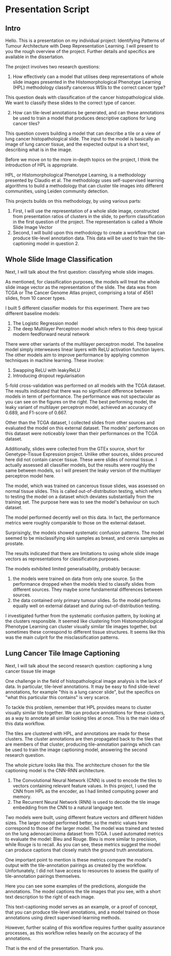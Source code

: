 # Presentation Script

## Intro

Hello. This is a presentation on my individual project: Identifying Patterns of Tumour
Architecture with Deep Representation Learning. I will present to you the rough overview of the project.
Further details and specifics are available in the dissertation.

The project involves two research questions:

1. How effectively can a model that utilises deep representations of whole slide images presented in the Histomorphological Phenotype Learning (HPL) methodology classify cancerous WSIs to the correct cancer type?

This question deals with classification of the cancer histopathological slide. We want to classify these slides to the correct type of cancer.

2. How can tile-level annotations be generated, and can these annotations be used to train a model that produces descriptive captions for lung cancer tiles?

This question covers building a model that can describe a tile or a view of lung cancer histopathological slide. The
input to the model is basically an image of lung cancer tissue, and the expected output is a short text, describing what is in the image.

Before we move on to the more in-depth topics on the project, I think the introduction of HPL is appropriate.

HPL, or Histomorphological Phenotype Learning, is a methodology presented by Claudio et al. The methodology uses self-supervised
learning algorithms to build a methodology that can cluster tile images into different communities, using Leiden community detection.

This projects builds on this methodology, by using various parts:
1. First, I will use the representation of a whole slide image, constructed from presentation ratios of clusters in the
slide, to perform classification in the first question of the project. The representation is called a Whole Slide Image Vector
2. Second, I will build upon this methodology to create a workflow that can produce tile-level annotation data. This
data will be used to train the tile-captioning model in question 2.


## Whole Slide Image Classification

Next, I will talk about the first question: classifying whole slide images.

As mentioned, for classification purposes, the models will treat the whole slide image vector as the representation of the slide.
The data was from TCGA or The Cancer Genome Atlas project, comprising a total of 4561 slides, from 10 cancer types.

I built 5 different classifier models for this experiment. There are two different baseline models:
1. The Logistic Regression model
2. The deep Multilayer Perceptron model which refers to this deep typical modern feedforward neural network

There were other variants of the multilayer perceptron model. The baseline model simply interweaves linear layers with ReLU
activation function layers. The other models aim to improve performance by applying common techniques in machine learning. These involve:
1. Swapping ReLU with leakyReLU
2. Introducing dropout regularisation

5-fold cross-validation was performed on all models with the TCGA dataset. The results indicated that there was no significant difference between models in term of performance.
The performance was not spectacular as you can see on the figures on the right. The best performing model, the leaky variant of
multilayer perceptron model, achieved an accuracy of 0.689, and F1-score of 0.667.

Other than the TCGA dataset, I collected slides from other sources and evaluated the model on this external dataset.
The models' performances on this dataset were noticeably lower than their performances on the TCGA dataset.

Additionally, slides were collected from the GTEx source, short for Genetype-Tissue Expression project. Unlike other sources,
slides procured here did not contain cancer tissue. These were slides of normal tissue. I actually assessed all classifier models,
but the results were roughly the same between models, so I will present the leaky version of the multilayer perceptron model here.

The model, which was trained on cancerous tissue slides, was assessed on normal tissue slides. This is called
out-of-distribution testing, which refers to testing the model on a dataset which deviates substantially from the training set.
The purpose here was to see the model's behaviour on such dataset.

The model performed decently well on this data. In fact, the performance metrics were roughly comparable to those 
on the external dataset. 

Surprisingly, the models showed systematic confusion patterns. The model seemed to be misclassifying skin samples as breast, and
cervix samples as prostate.

The results indicated that there are limitations to using whole slide image vectors as representations for classification purposes.

The models exhibited limited generalisability, probably because:
1. the models were trained on data from only one source. So the performance dropped when the models tried to classify
slides from different sources. They maybe some fundamental differences between sources.
2. the data contained only primary tumour slides. So the model performs equally well on external dataset and during out-of-distribution testing.

I investigated further from the systematic confusion pattern, by looking at the clusters responsible. It seemed like clustering
from Histomorphological Phenotype Learning can cluster visually similar tile images together, but sometimes these correspond to different tissue structures.
It seems like this was the main culprit for the misclassification patterns.

## Lung Cancer Tile Image Captioning
Next, I will talk about the second research question: captioning a lung cancer tissue tile image

One challenge in the field of histopathological image analysis is the lack of data. In particular, tile-level annotations.
It may be easy to find slide-level annotations, for example "this is a lung cancer slide", but the specifics on "what this particular
this contains" is very scarce.

To tackle this problem, remember that HPL provides means to cluster visually similar tile together. We can produce
annotations for these clusters, as a way to annotate all similar looking tiles at once. This is the main idea
of this data workflow.

The tiles are clustered with HPL, and annotations are made for these clusters. The cluster annotations are then propagated back
to the tiles that are members of that cluster, producing tile-annotation pairings which can be used to train the image captioning model, answering 
the second research question.

The whole picture looks like this. The architecture chosen for the tile captioning model is the CNN-RNN architecture.
1. The Convolutional Neural Network (CNN) is used to encode the tiles to vectors containing relevant feature values.
In this project, I used the CNN from HPL as the encoder, as I had limited computing power and memory.
2. The Recurrent Neural Network (RNN) is used to decode the tile image embedding from the CNN to a natural language text.

Two models were built, using different feature vectors and different hidden sizes. The larger model performed better, so 
the metric values here correspond to those of the larger model. The model was trained and tested on the lung adenocarcinoma dataset from TCGA. I used 
automated metrics to evaluate the model: Bleu and Rouge. Bleu is more similar to precision, while Rouge is to recall. As you
can see, these metrics suggest the model can produce captions that closely match the ground truth annotations.

One important point to mention is these metrics compare the model's output with the tile-annotation pairings as created by the workflow.
Unfortunately, I did not have access to resources to assess the quality of tile-annotation pairings themselves.

Here you can see some examples of the predictions, alongside the annotations. The model captions the tile images that you see,
with a short text description to the right of each image.

This text-captioning model serves as an example, or a proof of concept, that you can produce tile-level annotations, and a model
trained on those annotations using direct supervised-learning methods.

However, further scaling of this workflow requires further quality assurance processes, as this workflow relies heavily on the accuracy
of the annotations.

That is the end of the presentation. Thank you.